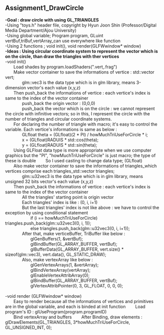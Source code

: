 <h2>Assignment1_DrawCircle</h2>
<b>-Goal : draw circle with using GL_TRIANGLES</b><br>
-Using "toys.h" header file, copyright by Hyun Joon Shin (Professor/Digital Media Department/Ajou University)<br>
-Using global variable; Program program, GLuint vertBuf,triBuf,vertArray_can use everywhere like function<br>
-Using 2 functions ; void init(), void render(GLFWwindow* window)<br>
<b>-Ideas : Using circular coordinate system to represent the vector which is on the circle, than draw the triangles with ther vertices</b><br>
-void init()<br>
  &nbsp; &nbsp; &nbsp; &nbsp;Load shades by program.loadShaders(".vert,.frag")<br>
  &nbsp; &nbsp; &nbsp; &nbsp;Make vector container to save the informations of vertice : std::vector<glm::vec3> vert;<br>
    &nbsp; &nbsp; &nbsp; &nbsp;&nbsp; &nbsp; &nbsp; &nbsp;glm::vec3 is the data type which is in glm library, means 3-dimension vector's each value (x,y,z)<br>
  &nbsp; &nbsp; &nbsp; &nbsp;Then push_back the informations of vertice : each vertice's index is same to the index of the vector container<br>
   &nbsp; &nbsp; &nbsp; &nbsp;&nbsp; &nbsp; &nbsp; &nbsp;push_back the origin vector : (0,0,0) <br>
   &nbsp; &nbsp; &nbsp; &nbsp;&nbsp; &nbsp; &nbsp; &nbsp;push_back the vector which is on the circle : we cannot represent the circle with infinitive vectors; so in this, I represent the circle with the number of triangles and circular coordinate systems.<br>
    &nbsp; &nbsp; &nbsp; &nbsp;For declaring the number of triangle with macro; it's easy to control the variable. Each vertice's informations is same as below : <br>
     &nbsp; &nbsp; &nbsp; &nbsp;&nbsp; &nbsp; &nbsp; &nbsp;GLfloat theta = (GLfloat)(2 * PI) / howMuchTriUseForCircle * i;<br>
     &nbsp; &nbsp; &nbsp; &nbsp;&nbsp; &nbsp; &nbsp; &nbsp;x = (GLfloat)RADUIS * std::cos(theta);<br>
     &nbsp; &nbsp; &nbsp; &nbsp;&nbsp; &nbsp; &nbsp; &nbsp;y = (GLfloat)RADUIS * std::sin(theta);<br>
    &nbsp; &nbsp; &nbsp; &nbsp;Using GLFloat data type is more appropriate when we use computer graphics but the "PI", "howMuchTriUseForCircle" is just macro; the type of these is double
    &nbsp; &nbsp; &nbsp; &nbsp;So I used casting to change data type; (GLfloat)<br>
  &nbsp; &nbsp; &nbsp; &nbsp;Also make vector container to save the informations of triangles_which vertices comprise each triangles_std::vector <glm::u32vec3> triangles;<br>
    &nbsp; &nbsp; &nbsp; &nbsp;&nbsp; &nbsp; &nbsp; &nbsp;glm::u32vec3 is the data type which is in glm library, means unsigned 32 bits vector's each value (x,y,z)<br>
  &nbsp; &nbsp; &nbsp; &nbsp;Then push_back the informations of vertice : each vertice's index is same to the index of the vector container<br>
    &nbsp; &nbsp; &nbsp; &nbsp;&nbsp; &nbsp; &nbsp; &nbsp;All the triangles' starting point is origin vector<br>
    &nbsp; &nbsp; &nbsp; &nbsp;&nbsp; &nbsp; &nbsp; &nbsp;Each triangles' index is like : (0, i, i+1)<br>
    &nbsp; &nbsp; &nbsp; &nbsp;&nbsp; &nbsp; &nbsp; &nbsp;But the last triangles' index is not like above : we have to control the exception by using conditional statement<br>
      &nbsp; &nbsp; &nbsp; &nbsp;&nbsp; &nbsp; &nbsp; &nbsp;&nbsp; &nbsp; &nbsp; &nbsp;if (i == howMuchTriUseForCircle) triangles.push_back(glm::u32vec3(0, i, 1));<br>
		  &nbsp; &nbsp; &nbsp; &nbsp;&nbsp; &nbsp; &nbsp; &nbsp;&nbsp; &nbsp; &nbsp; &nbsp;else triangles.push_back(glm::u32vec3(0, i, i+1));<br>
  &nbsp; &nbsp; &nbsp; &nbsp;&nbsp; &nbsp; &nbsp; &nbsp;After that, make verticeBuffer, TriBuffer like below :<br>
    &nbsp; &nbsp; &nbsp; &nbsp;&nbsp; &nbsp; &nbsp; &nbsp;&nbsp; &nbsp; &nbsp; &nbsp;glGenBuffers(1, &vertBuf);<br>
	  &nbsp; &nbsp; &nbsp; &nbsp;&nbsp; &nbsp; &nbsp; &nbsp;&nbsp; &nbsp; &nbsp; &nbsp;glBindBuffer(GL_ARRAY_BUFFER, vertBuf);<br>
	  &nbsp; &nbsp; &nbsp; &nbsp;&nbsp; &nbsp; &nbsp; &nbsp;&nbsp; &nbsp; &nbsp; &nbsp;glBufferData(GL_ARRAY_BUFFER, vert.size() * sizeof(glm::vec3), vert.data(), GL_STATIC_DRAW);<br>
  &nbsp; &nbsp; &nbsp; &nbsp;&nbsp; &nbsp; &nbsp; &nbsp;Also, make vertexArray like below :<br>
    &nbsp; &nbsp; &nbsp; &nbsp;&nbsp; &nbsp; &nbsp; &nbsp;&nbsp; &nbsp; &nbsp; &nbsp;glGenVertexArrays(1, &vertArray);<br>
  	&nbsp; &nbsp; &nbsp; &nbsp;&nbsp; &nbsp; &nbsp; &nbsp;&nbsp; &nbsp; &nbsp; &nbsp;glBindVertexArray(vertArray);<br>
	  &nbsp; &nbsp; &nbsp; &nbsp;&nbsp; &nbsp; &nbsp; &nbsp;&nbsp; &nbsp; &nbsp; &nbsp;glEnableVertexAttribArray(0);<br>
	  &nbsp; &nbsp; &nbsp; &nbsp;&nbsp; &nbsp; &nbsp; &nbsp;&nbsp; &nbsp; &nbsp; &nbsp;glBindBuffer(GL_ARRAY_BUFFER, vertBuf);<br>
	  &nbsp; &nbsp; &nbsp; &nbsp;&nbsp; &nbsp; &nbsp; &nbsp;&nbsp; &nbsp; &nbsp; &nbsp;glVertexAttribPointer(0, 3, GL_FLOAT, 0, 0, 0);<br><br>
-void render (GLFWwindow* window)<br>
  &nbsp; &nbsp; &nbsp; &nbsp;Easy to render because all the informations of vertices and primitives are in the global variable, and each is binded at init function
  &nbsp; &nbsp; &nbsp; &nbsp;Load program's ID : glUseProgram(program.programID)<br>
  &nbsp; &nbsp; &nbsp; &nbsp;Bind vertexArray and buffers
  &nbsp; &nbsp; &nbsp; &nbsp;After Binding, draw elements : glDrawElements(GL_TRIANGLES, 3*howMuchTriUseForCircle, GL_UNSIGNED_INT, 0);
  
    
  

